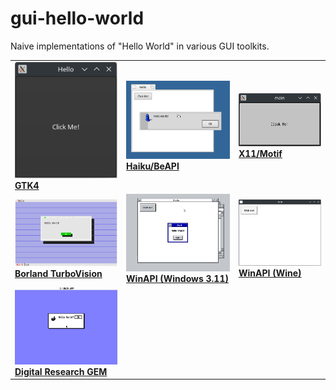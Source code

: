 # gui-hello-world

Naive implementations of "Hello World" in various GUI toolkits.

|   |   |   |
|---|---|---|
| [![](.github/gtk4.png) <br> **GTK4**](./gtk4/) | [![](.github/haiku.png) <br> **Haiku/BeAPI**](./haiku/) | [![](.github/motif.png) <br> **X11/Motif**](./motif/) |
| [![](.github/tvision.png) <br> **Borland TurboVision**](./tvision/) | [![](.github/winapi-win386.png) <br> **WinAPI (Windows 3.11)**](./winapi/) | [![](.github/winapi-wine.png) <br> **WinAPI (Wine)**](./winapi/) |
| [![](.github/gem.png) <br> **Digital Research GEM**](./gem/) | | |
